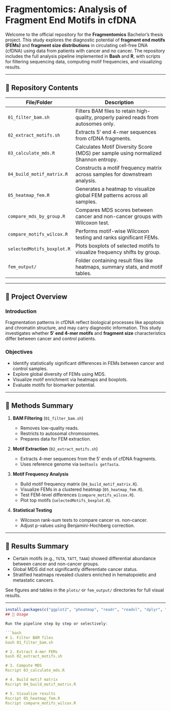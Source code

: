 
# Fragmentomics: Analysis of Fragment End Motifs in cfDNA

Welcome to the official repository for the **Fragmentomics** Bachelor’s thesis project. This study explores the diagnostic potential of **fragment end motifs (FEMs)** and **fragment size distributions** in circulating cell-free DNA (cfDNA) using data from patients with cancer and no cancer. The repository includes the full analysis pipeline implemented in **Bash** and **R**, with scripts for filtering sequencing data, computing motif frequencies, and visualizing results.

---

## 📁 Repository Contents

| File/Folder | Description |
|-------------|-------------|
| `01_filter_bam.sh` | Filters BAM files to retain high-quality, properly paired reads from autosomes only. |
| `02_extract_motifs.sh` | Extracts 5′ end 4-mer sequences from cfDNA fragments. |
| `03_calculate_mds.R` | Calculates Motif Diversity Score (MDS) per sample using normalized Shannon entropy. |
| `04_build_motif_matrix.R` | Constructs a motif frequency matrix across samples for downstream analysis. |
| `05_heatmap_fem.R` | Generates a heatmap to visualize global FEM patterns across all samples. |
| `compare_mds_by_group.R` | Compares MDS scores between cancer and non-cancer groups with Wilcoxon test. |
| `compare_motifs_wilcox.R` | Performs motif-wise Wilcoxon testing and ranks significant FEMs. |
| `selectedMotifs_boxplot.R` | Plots boxplots of selected motifs to visualize frequency shifts by group. |
| `fem_output/` | Folder containing result files like heatmaps, summary stats, and motif tables. |

---

## 📖 Project Overview

### Introduction

Fragmentation patterns in cfDNA reflect biological processes like apoptosis and chromatin structure, and may carry diagnostic information. This study investigates whether **5′ end 4-mer motifs** and **fragment size** characteristics differ between cancer and control patients.

### Objectives

- Identify statistically significant differences in FEMs between cancer and control samples.
- Explore global diversity of FEMs using MDS.
- Visualize motif enrichment via heatmaps and boxplots.
- Evaluate motifs for biomarker potential.

---

## 🧪 Methods Summary

1. **BAM Filtering** (`01_filter_bam.sh`)
   - Removes low-quality reads.
   - Restricts to autosomal chromosomes.
   - Prepares data for FEM extraction.

2. **Motif Extraction** (`02_extract_motifs.sh`)
   - Extracts 4-mer sequences from the 5′ ends of cfDNA fragments.
   - Uses reference genome via `bedtools getfasta`.

3. **Motif Frequency Analysis**
   - Build motif frequency matrix (`04_build_motif_matrix.R`).
   - Visualize FEMs in a clustered heatmap (`05_heatmap_fem.R`).
   - Test FEM-level differences (`compare_motifs_wilcox.R`).
   - Plot top motifs (`selectedMotifs_boxplot.R`).

4. **Statistical Testing**
   - Wilcoxon rank-sum tests to compare cancer vs. non-cancer.
   - Adjust p-values using Benjamini-Hochberg correction.

---

## 🧬 Results Summary

- Certain motifs (e.g., `TGTA`, `TATT`, `TAAA`) showed differential abundance between cancer and non-cancer groups.
- Global MDS did not significantly differentiate cancer status.
- Stratified heatmaps revealed clusters enriched in hematopoietic and metastatic cancers.

See figures and tables in the `plots/` or `fem_output/` directories for full visual results.

---

```r
install.packages(c("ggplot2", "pheatmap", "readr", "readxl", "dplyr", "tibble", "stringr", "ggpubr", "RColorBrewer"))
## 🚀 Usage

Run the pipeline step by step or selectively:

```bash
# 1. Filter BAM files
bash 01_filter_bam.sh

# 2. Extract 4-mer FEMs
bash 02_extract_motifs.sh

# 3. Compute MDS
Rscript 03_calculate_mds.R

# 4. Build motif matrix
Rscript 04_build_motif_matrix.R

# 5. Visualize results
Rscript 05_heatmap_fem.R
Rscript compare_motifs_wilcox.R
